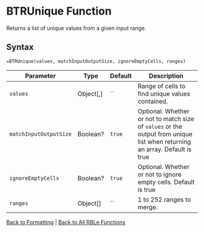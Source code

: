# BTRUnique Function

Returns a list of unique values from a given input range.

## Syntax

```excel
=BTRUnique(values, matchInputOutputSize, ignoreEmptyCells, ranges)
```

Parameter | Type | Default | Description
---|---|---|---
`values` | Object[,] | `` | Range of cells to find unique values contained.
`matchInputOutputSize` | Boolean? | `true` | Optional. Whether or not to match size of `values` or the output from unique list when returning an array.  Default is true
`ignoreEmptyCells` | Boolean? | `true` | Optional. Whether or not to ignore empty cells.  Default is true
`ranges` | Object[] | `` | 1 to 252 ranges to merge.

[Back to Formatting](RBLeFormatting.md) | [Back to All RBLe Functions](RBLe.md#function-documentation)